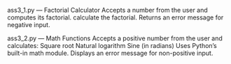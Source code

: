 ass3_1.py — Factorial Calculator
Accepts a number from the user and computes its factorial.
calculate the factorial.
Returns an error message for negative input.


ass3_2.py — Math Functions
Accepts a positive number from the user and calculates:
  Square root
  Natural logarithm
  Sine (in radians)
Uses Python’s built-in math module.
Displays an error message for non-positive input.

